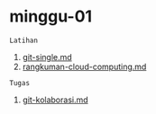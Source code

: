 # minggu-01

```
Latihan
```
1. [git-single.md]()
2. [rangkuman-cloud-computing.md](https://github.com/antarezaghifary/tekn-cloud-computing/blob/main/minggu-01/rangkuman-cloud-computing.md)

```
Tugas
```
1. [git-kolaborasi.md]()